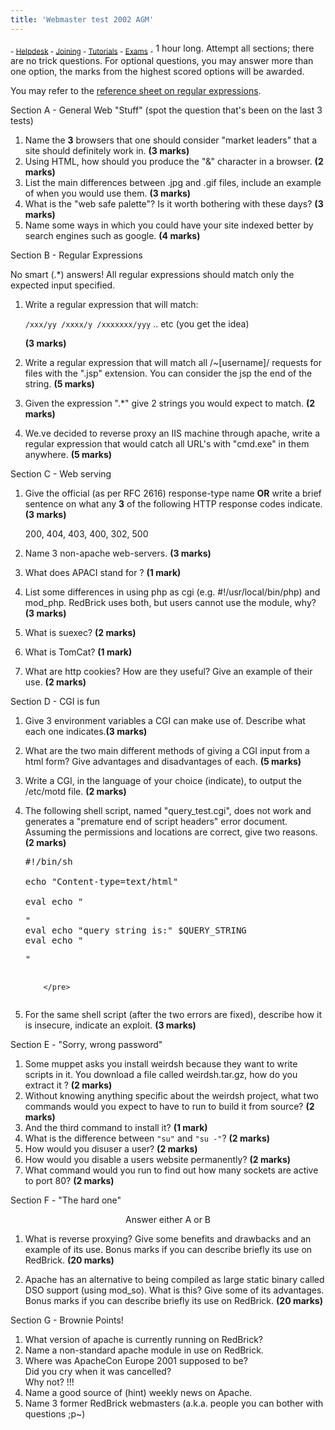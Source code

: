 ```yaml
---
title: 'Webmaster test 2002 AGM'
---
```


 <sub> - [Helpdesk](../../) - [Joining](../../joining) - [Tutorials](../../tutorials) - [Exams](../../exams) -</sub>
1 hour long. Attempt all sections; there are no trick questions. For optional questions, you may answer more than one option, the marks from the highest scored options will be awarded.  

You may refer to the [reference sheet on regular expressions](webmaster2002-regex.shtml).  

Section A - General Web "Stuff" (spot the question that's been on the last 3 tests)

1.  Name the **3** browsers that one should consider "market leaders" that a site should definitely work in. **(3 marks)**
2.  Using HTML, how should you produce the "&" character in a browser. **(2 marks)**
3.  List the main differences between .jpg and .gif files, include an example of when you would use them. **(3 marks)**
4.  What is the "web safe palette"? Is it worth bothering with these days? **(3 marks)**
5.  Name some ways in which you could have your site indexed better by search engines such as google. **(4 marks)**

Section B - Regular Expressions  

No smart (.*) answers! All regular expressions should match only the expected input specified.

1.  Write a regular expression that will match:  

    `/xxx/yy /xxxx/y /xxxxxxx/yyy` .. etc (you get the idea)  

    **(3 marks)**
2.  Write a regular expression that will match all /~[username]/ requests for files with the ".jsp" extension. You can consider the jsp the end of the string. **(5 marks)**
3.  Given the expression "\.*" give 2 strings you would expect to match. **(2 marks)**
4.  We.ve decided to reverse proxy an IIS machine through apache, write a regular expression that would catch all URL's with "cmd.exe" in them anywhere. **(5 marks)**

Section C - Web serving

1.  Give the official (as per RFC 2616) response-type name **OR** write a brief sentence on what any **3** of the following HTTP response codes indicate. **(3 marks)**  

    200, 404, 403, 400, 302, 500  

2.  Name 3 non-apache web-servers. **(3 marks)**
3.  What does APACI stand for ? **(1 mark)**
4.  List some differences in using php as cgi (e.g. #!/usr/local/bin/php) and mod_php. RedBrick uses both, but users cannot use the module, why? **(3 marks)**
5.  What is suexec? **(2 marks)**
6.  What is TomCat? **(1 mark)**
7.  What are http cookies? How are they useful? Give an example of their use. **(2 marks)**

Section D - CGI is fun

1.  Give 3 environment variables a CGI can make use of. Describe what each one indicates.**(3 marks)**
2.  What are the two main different methods of giving a CGI input from a html form? Give advantages and disadvantages of each. **(5 marks)**
3.  Write a CGI, in the language of your choice (indicate), to output the /etc/motd file. **(2 marks)**
4.  The following shell script, named "query_test.cgi", does not work and generates a "premature end of script headers" error document. Assuming the permissions and locations are correct, give two reasons. **(2 marks)**

    <pre>#!/bin/sh

    echo "Content-type=text/html"

    eval echo "<pre>"
    eval echo "query string is:" $QUERY_STRING 
    eval echo "</pre>"
    		</pre>

5.  For the same shell script (after the two errors are fixed), describe how it is insecure, indicate an exploit. **(3 marks)**

Section E - "Sorry, wrong password"

1.  Some muppet asks you install weirdsh because they want to write scripts in it. You download a file called weirdsh.tar.gz, how do you extract it ? **(2 marks)**
2.  Without knowing anything specific about the weirdsh project, what two commands would you expect to have to run to build it from source? **(2 marks)**
3.  And the third command to install it? **(1 mark)**
4.  What is the difference between `"su"` and `"su -"`? **(2 marks)**
5.  How would you disuser a user? **(2 marks)**
6.  How would you disable a users website permanently? **(2 marks)**
7.  What command would you run to find out how many sockets are active to port 80? **(2 marks)**

Section F - "The hard one"

<center>Answer either A or B</center>

1.  What is reverse proxying? Give some benefits and drawbacks and an example of its use. Bonus marks if you can describe briefly its use on RedBrick. **(20 marks)**  

2.  Apache has an alternative to being compiled as large static binary called DSO support (using mod_so). What is this? Give some of its advantages. Bonus marks if you can describe briefly its use on RedBrick. **(20 marks)**

Section G - Brownie Points!

1.  What version of apache is currently running on RedBrick?
2.  Name a non-standard apache module in use on RedBrick.
3.  Where was ApacheCon Europe 2001 supposed to be?  
    Did you cry when it was cancelled?  
    Why not? !!!
4.  Name a good source of (hint) weekly news on Apache.
5.  Name 3 former RedBrick webmasters (a.k.a. people you can bother with questions ;p~)